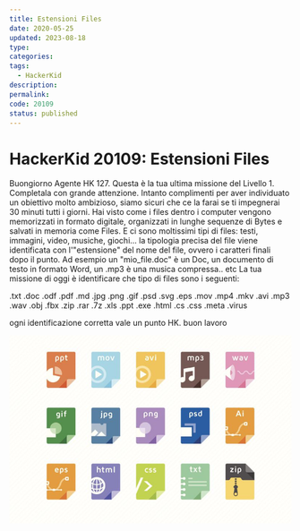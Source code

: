 ```yaml
---
title: Estensioni Files
date: 2020-05-25
updated: 2023-08-18
type: 
categories: 
tags:
  - HackerKid
description: 
permalink: 
code: 20109
status: published
---
```

# HackerKid 20109: Estensioni Files

Buongiorno Agente HK 127. Questa è la tua ultima missione del Livello 1.
Completala con grande attenzione.
Intanto complimenti per aver individuato un obiettivo molto ambizioso, siamo sicuri che ce la farai se ti impegnerai 30 minuti tutti i giorni.
Hai visto come i files dentro i computer vengono memorizzati in formato digitale, organizzati in lunghe sequenze di Bytes e salvati in memoria come Files.
E ci sono moltissimi tipi di files: testi, immagini, video, musiche, giochi... la tipologia precisa del file viene identificata con l'"estensione" del nome del file, ovvero i caratteri finali dopo il punto. Ad esempio un "mio_file.doc" è un Doc, un documento di testo in formato Word, un .mp3 è una musica compressa.. etc
La tua missione di oggi è identificare che tipo di files sono i seguenti:

.txt
.doc
.odf
.pdf
.md
.jpg
.png
.gif
.psd
.svg
.eps
.mov
.mp4
.mkv
.avi
.mp3
.wav
.obj
.fbx
.zip
.rar
.7z
.xls
.ppt
.exe
.html
.cs
.css
.meta
.virus

ogni identificazione corretta vale un punto HK. buon lavoro

![](../../../assets/img/hackerkid/file_extensions.jpg)
